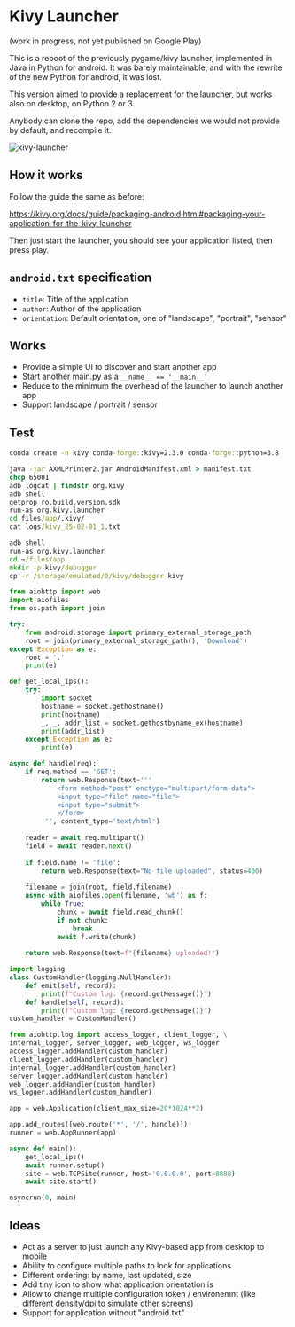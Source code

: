# Kivy Launcher

(work in progress, not yet published on Google Play)

This is a reboot of the previously pygame/kivy launcher, implemented in Java in Python for android. It was barely maintainable, and with the rewrite of the new Python for android, it was lost.

This version aimed to provide a replacement for the launcher, but works also on desktop, on Python 2 or 3.

Anybody can clone the repo, add the dependencies we would not provide by default, and recompile it.

![kivy-launcher](https://user-images.githubusercontent.com/37904/37256979-0611d5be-2563-11e8-98a6-485e656b0f4b.png)

## How it works

Follow the guide the same as before:

https://kivy.org/docs/guide/packaging-android.html#packaging-your-application-for-the-kivy-launcher

Then just start the launcher, you should see your application listed, then press play.

## `android.txt` specification

- `title`: Title of the application
- `author`: Author of the application
- `orientation`: Default orientation, one of "landscape", "portrait", "sensor"

## Works

- Provide a simple UI to discover and start another app
- Start another main.py as a `__name__ == '__main__'`
- Reduce to the minimum the overhead of the launcher to launch another app
- Support landscape / portrait / sensor

## Test
```cmd
conda create -n kivy conda-forge::kivy=2.3.0 conda-forge::python=3.8
```
```cmd
java -jar AXMLPrinter2.jar AndroidManifest.xml > manifest.txt
chcp 65001
adb logcat | findstr org.kivy
adb shell
getprop ro.build.version.sdk
run-as org.kivy.launcher
cd files/app/.kivy/
cat logs/kivy_25-02-01_1.txt
```
```cmd
adb shell
run-as org.kivy.launcher
cd ~/files/app
mkdir -p kivy/debugger
cp -r /storage/emulated/0/kivy/debugger kivy
```
```python
from aiohttp import web
import aiofiles
from os.path import join

try:
    from android.storage import primary_external_storage_path
    root = join(primary_external_storage_path(), 'Download')        
except Exception as e:
    root = '.'
    print(e)

def get_local_ips():
    try:
        import socket
        hostname = socket.gethostname()
        print(hostname)
        _, _, addr_list = socket.gethostbyname_ex(hostname)
        print(addr_list)
    except Exception as e:
        print(e)

async def handle(req):
    if req.method == 'GET':
        return web.Response(text='''
            <form method="post" enctype="multipart/form-data">
            <input type="file" name="file">
            <input type="submit">
            </form>
        ''', content_type='text/html')
    
    reader = await req.multipart()
    field = await reader.next()
    
    if field.name != 'file':
        return web.Response(text="No file uploaded", status=400)
    
    filename = join(root, field.filename)
    async with aiofiles.open(filename, 'wb') as f:
        while True:
            chunk = await field.read_chunk()
            if not chunk:
                break
            await f.write(chunk)
    
    return web.Response(text=f"{filename} uploaded!")

import logging
class CustomHandler(logging.NullHandler):
    def emit(self, record):
        print(f"Custom log: {record.getMessage()}")
    def handle(self, record):
        print(f"Custom log: {record.getMessage()}")
custom_handler = CustomHandler()

from aiohttp.log import access_logger, client_logger, \
internal_logger, server_logger, web_logger, ws_logger  
access_logger.addHandler(custom_handler)
client_logger.addHandler(custom_handler)
internal_logger.addHandler(custom_handler)
server_logger.addHandler(custom_handler)
web_logger.addHandler(custom_handler)
ws_logger.addHandler(custom_handler)

app = web.Application(client_max_size=20*1024**2)

app.add_routes([web.route('*', '/', handle)])
runner = web.AppRunner(app)

async def main():
    get_local_ips()
    await runner.setup()
    site = web.TCPSite(runner, host='0.0.0.0', port=8888)
    await site.start()

asyncrun(0, main)
```
## Ideas

- Act as a server to just launch any Kivy-based app from desktop to mobile
- Ability to configure multiple paths to look for applications
- Different ordering: by name, last updated, size
- Add tiny icon to show what application orientation is
- Allow to change multiple configuration token / environemnt (like different density/dpi to simulate other screens)
- Support for application without "android.txt"
